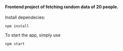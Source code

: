 #### Frontend project of fetching random data of 20 people.

Install dependecies:
```
npm install
```


To start the app, simply use
```
npm start
```
